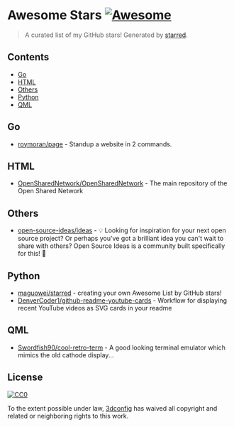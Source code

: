 <!--lint disable awesome-contributing awesome-license awesome-list-item match-punctuation no-repeat-punctuation no-undefined-references awesome-spell-check-->
# Awesome Stars [![Awesome](https://awesome.re/badge.svg)](https://github.com/sindresorhus/awesome)

> A curated list of my GitHub stars! Generated by [starred](https://github.com/maguowei/starred).

## Contents

- [Go](#go)
- [HTML](#html)
- [Others](#others)
- [Python](#python)
- [QML](#qml)

## Go 

- [roymoran/page](https://github.com/roymoran/page) - Standup a website in 2 commands.

## HTML 

- [OpenSharedNetwork/OpenSharedNetwork](https://github.com/OpenSharedNetwork/OpenSharedNetwork) - The main repository of the Open Shared Network

## Others 

- [open-source-ideas/ideas](https://github.com/open-source-ideas/ideas) - 💡 Looking for inspiration for your next open source project? Or perhaps you've got a brilliant idea you can't wait to share with others? Open Source Ideas is a community built specifically for this! 👋

## Python 

- [maguowei/starred](https://github.com/maguowei/starred) - creating your own Awesome List by GitHub stars!
- [DenverCoder1/github-readme-youtube-cards](https://github.com/DenverCoder1/github-readme-youtube-cards) - Workflow for displaying recent YouTube videos as SVG cards in your readme

## QML 

- [Swordfish90/cool-retro-term](https://github.com/Swordfish90/cool-retro-term) - A good looking terminal emulator which mimics the old cathode display...


## License

[![CC0](http://mirrors.creativecommons.org/presskit/buttons/88x31/svg/cc-zero.svg)](https://creativecommons.org/publicdomain/zero/1.0/)

To the extent possible under law, [3dconfig](https://github.com/3dconfig) has waived all copyright and related or neighboring rights to this work.

